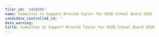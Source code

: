 ```yaml
---
filer_id: '1428595'
name: Committee to Support Bronché Taylor for OUSD School Board 2020
candidate_controlled_id: ''
data_warning: 
title: Committee to Support Bronché Taylor for OUSD School Board 2020
---
```


